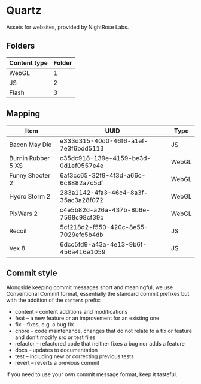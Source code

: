 # Quartz
Assets for websites, provided by NightRose Labs.

## Folders
Content type|Folder
---|---
WebGL|1
JS|2
Flash|3

## Mapping
Item|UUID|Type
---|---|---
Bacon May Die|e333d315-40d0-46f6-a1ef-7e3f6bdd5113|JS
Burnin Rubber 5 XS|c35dc918-139e-4159-be3d-0d1ef0557e4e|WebGL
Funny Shooter 2|6af3cc65-32f9-4f3d-a66c-6c8882a7c5df|WebGL
Hydro Storm 2|283a1142-4fa3-46c4-8a3f-35ac3a28f072|WebGL
PixWars 2|c4e5b82d-a26a-437b-8b6e-7598c98cf39b|WebGL
Recoil|5cf218d2-f550-420c-8e55-7029efc5b4db|JS
Vex 8|6dcc5fd9-a43a-4e13-9b6f-456a416e1059|JS

## Commit style
Alongside keeping commit messages short and meaningful, we use Conventional Commit format, essentially the standard commit prefixes but with the addition of the `content` prefix:
- content - content additions and modifications
- feat – a new feature or an improvement for an existing one
- fix – fixes, e.g. a bug fix
- chore – code maintenance, changes that do not relate to a fix or feature and don't modify src or test files
- refactor – refactored code that neither fixes a bug nor adds a feature
- docs – updates to documentation
- test – including new or correcting previous tests
- revert – reverts a previous commit

If you need to use your own commit message format, keep it tasteful.